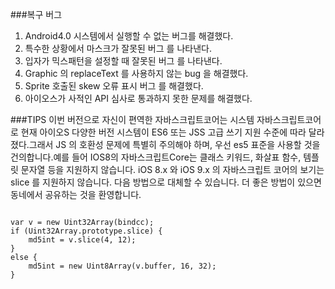 ###복구 버그
1. Android4.0 시스템에서 실행할 수 없는 버그를 해결했다.
2. 특수한 상황에서 마스크가 잘못된 버그 를 나타낸다.
3. 입자가 믹스패턴을 설정할 때 잘못된 버그 를 나타낸다.
4. Graphic 의 replaceText 를 사용하지 않는 bug 을 해결했다.
5. Sprite 호출된 skew 오류 표시 버그 를 해결했다.
6. 아이오스가 사적인 API 심사로 통과하지 못한 문제를 해결했다.

###TIPS
이번 버전으로 자신이 편역한 자바스크립트코어는 시스템 자바스크립트코어로 현재 아이오S 다양한 버전 시스템이 ES6 또는 JSS 고급 쓰기 지원 수준에 따라 달라졌다.그래서 JS 의 호환성 문제에 특별히 주의해야 하며, 우선 es5 표준을 사용할 것을 건의합니다.예를 들어 IOS8의 자바스크립트Core는 클래스 키워드, 화살표 함수, 템플릿 문자열 등을 지원하지 않습니다.
iOS 8.x 와 iOS 9.x 의 자바스크립트 코어의 보기는 slice 를 지원하지 않습니다. 다음 방법으로 대체할 수 있습니다. 더 좋은 방법이 있으면 동네에서 공유하는 것을 환영합니다.

```

var v = new Uint32Array(bindcc);
if (Uint32Array.prototype.slice) {
    md5int = v.slice(4, 12);
}
else {
    md5int = new Uint8Array(v.buffer, 16, 32);
}
```
